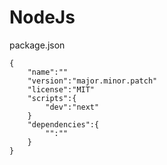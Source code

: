 # NodeJs

package.json
```
{
    "name":""
    "version":"major.minor.patch"
    "license":"MIT"
    "scripts":{
        "dev":"next"
    }
    "dependencies":{
        "":""
    }
}   
```